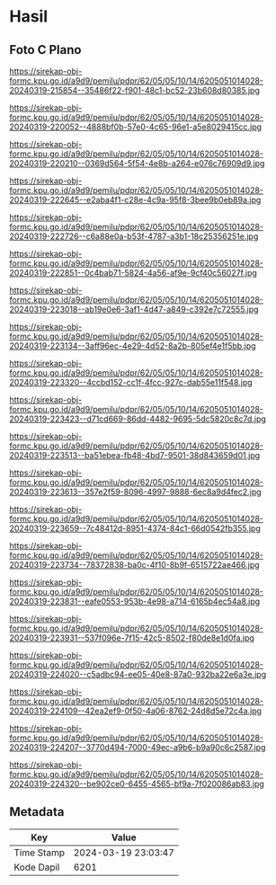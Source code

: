 # Hasil

## Foto C Plano

https://sirekap-obj-formc.kpu.go.id/a9d9/pemilu/pdpr/62/05/05/10/14/6205051014028-20240319-215854--35486f22-f901-48c1-bc52-23b608d80385.jpg

https://sirekap-obj-formc.kpu.go.id/a9d9/pemilu/pdpr/62/05/05/10/14/6205051014028-20240319-220052--4888bf0b-57e0-4c65-96e1-a5e8029415cc.jpg

https://sirekap-obj-formc.kpu.go.id/a9d9/pemilu/pdpr/62/05/05/10/14/6205051014028-20240319-220210--0369d564-5f54-4e8b-a264-e076c76909d9.jpg

https://sirekap-obj-formc.kpu.go.id/a9d9/pemilu/pdpr/62/05/05/10/14/6205051014028-20240319-222645--e2aba4f1-c28e-4c9a-95f8-3bee9b0eb89a.jpg

https://sirekap-obj-formc.kpu.go.id/a9d9/pemilu/pdpr/62/05/05/10/14/6205051014028-20240319-222726--c6a88e0a-b53f-4787-a3b1-18c25356251e.jpg

https://sirekap-obj-formc.kpu.go.id/a9d9/pemilu/pdpr/62/05/05/10/14/6205051014028-20240319-222851--0c4bab71-5824-4a56-af9e-9cf40c56027f.jpg

https://sirekap-obj-formc.kpu.go.id/a9d9/pemilu/pdpr/62/05/05/10/14/6205051014028-20240319-223018--ab19e0e6-3af1-4d47-a849-c392e7c72555.jpg

https://sirekap-obj-formc.kpu.go.id/a9d9/pemilu/pdpr/62/05/05/10/14/6205051014028-20240319-223134--3aff96ec-4e29-4d52-8a2b-805ef4e1f5bb.jpg

https://sirekap-obj-formc.kpu.go.id/a9d9/pemilu/pdpr/62/05/05/10/14/6205051014028-20240319-223320--4ccbd152-cc1f-4fcc-927c-dab55e11f548.jpg

https://sirekap-obj-formc.kpu.go.id/a9d9/pemilu/pdpr/62/05/05/10/14/6205051014028-20240319-223423--d71cd669-86dd-4482-9695-5dc5820c8c7d.jpg

https://sirekap-obj-formc.kpu.go.id/a9d9/pemilu/pdpr/62/05/05/10/14/6205051014028-20240319-223513--ba51ebea-fb48-4bd7-9501-38d843659d01.jpg

https://sirekap-obj-formc.kpu.go.id/a9d9/pemilu/pdpr/62/05/05/10/14/6205051014028-20240319-223613--357e2f59-8096-4997-9888-6ec8a9d4fec2.jpg

https://sirekap-obj-formc.kpu.go.id/a9d9/pemilu/pdpr/62/05/05/10/14/6205051014028-20240319-223659--7c48412d-8951-4374-84c1-66d0542fb355.jpg

https://sirekap-obj-formc.kpu.go.id/a9d9/pemilu/pdpr/62/05/05/10/14/6205051014028-20240319-223734--78372838-ba0c-4f10-8b9f-6515722ae466.jpg

https://sirekap-obj-formc.kpu.go.id/a9d9/pemilu/pdpr/62/05/05/10/14/6205051014028-20240319-223831--eafe0553-953b-4e98-a714-6165b4ec54a8.jpg

https://sirekap-obj-formc.kpu.go.id/a9d9/pemilu/pdpr/62/05/05/10/14/6205051014028-20240319-223931--537f096e-7f15-42c5-8502-f80de8e1d0fa.jpg

https://sirekap-obj-formc.kpu.go.id/a9d9/pemilu/pdpr/62/05/05/10/14/6205051014028-20240319-224020--c5adbc94-ee05-40e8-87a0-932ba22e6a3e.jpg

https://sirekap-obj-formc.kpu.go.id/a9d9/pemilu/pdpr/62/05/05/10/14/6205051014028-20240319-224109--42ea2ef9-0f50-4a06-8762-24d8d5e72c4a.jpg

https://sirekap-obj-formc.kpu.go.id/a9d9/pemilu/pdpr/62/05/05/10/14/6205051014028-20240319-224207--3770d494-7000-49ec-a9b6-b9a90c6c2587.jpg

https://sirekap-obj-formc.kpu.go.id/a9d9/pemilu/pdpr/62/05/05/10/14/6205051014028-20240319-224320--be902ce0-6455-4565-bf9a-7f020086ab83.jpg


## Metadata

| Key        | Value               |
| ---------- | ------------------- |
| Time Stamp | 2024-03-19 23:03:47 |
| Kode Dapil | 6201                |



